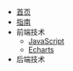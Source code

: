 <!-- docs/_sidebar.md -->
* [首页](/README)
* [指南](/guide)
* 前端技术
  * [JavaScript](/01/JavaScript/)
  * [Echarts](/01/Echarts/)
* 后端技术
